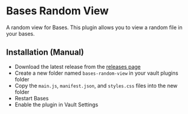 # Bases Random View

A random view for Bases. This plugin allows you to view a random file in your bases.

## Installation (Manual)

- Download the latest release from the [releases page](https://github.com/xjiaxiang/bases-random-view/releases)
- Create a new folder named `bases-random-view` in your vault plugins folder
- Copy the `main.js`, `manifest.json`, and `styles.css` files into the new folder
- Restart Bases
- Enable the plugin in Vault Settings
